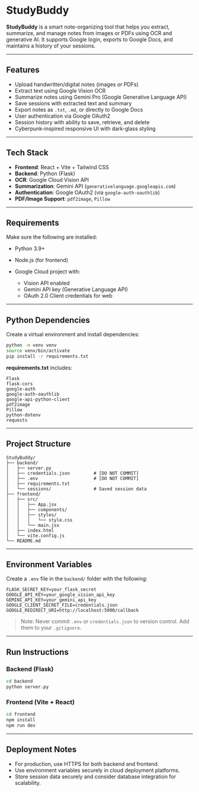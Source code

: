 # StudyBuddy

**StudyBuddy** is a smart note-organizing tool that helps you extract, summarize, and manage notes from images or PDFs using OCR and generative AI. It supports Google login, exports to Google Docs, and maintains a history of your sessions.

---

## Features

* Upload handwritten/digital notes (images or PDFs)
* Extract text using Google Vision OCR
* Summarize notes using Gemini Pro (Google Generative Language API)
* Save sessions with extracted text and summary
* Export notes as `.txt`, `.md`, or directly to Google Docs
* User authentication via Google OAuth2
* Session history with ability to save, retrieve, and delete
* Cyberpunk-inspired responsive UI with dark-glass styling

---

## Tech Stack

* **Frontend**: React + Vite + Tailwind CSS
* **Backend**: Python (Flask)
* **OCR**: Google Cloud Vision API
* **Summarization**: Gemini API (`generativelanguage.googleapis.com`)
* **Authentication**: Google OAuth2 (via `google-auth-oauthlib`)
* **PDF/Image Support**: `pdf2image`, `Pillow`

---

## Requirements

Make sure the following are installed:

* Python 3.9+
* Node.js (for frontend)
* Google Cloud project with:

  * Vision API enabled
  * Gemini API key (Generative Language API)
  * OAuth 2.0 Client credentials for web

---

## Python Dependencies

Create a virtual environment and install dependencies:

```bash
python -m venv venv
source venv/bin/activate
pip install -r requirements.txt
```

**requirements.txt** includes:

```
Flask
flask-cors
google-auth
google-auth-oauthlib
google-api-python-client
pdf2image
Pillow
python-dotenv
requests
```

---

## Project Structure

```
StudyBuddy/
├── backend/
│   ├── server.py
│   ├── credentials.json         # [DO NOT COMMIT]
│   ├── .env                     # [DO NOT COMMIT]
│   ├── requirements.txt
│   └── sessions/                # Saved session data
├── frontend/
│   ├── src/
│   │   ├── App.jsx
│   │   ├── components/
│   │   ├── styles/
│   │   │   └── style.css
│   │   └── main.jsx
│   ├── index.html
│   └── vite.config.js
└── README.md
```

---

## Environment Variables

Create a `.env` file in the `backend/` folder with the following:

```
FLASK_SECRET_KEY=your_flask_secret
GOOGLE_API_KEY=your_google_vision_api_key
GEMINI_API_KEY=your_gemini_api_key
GOOGLE_CLIENT_SECRET_FILE=credentials.json
GOOGLE_REDIRECT_URI=http://localhost:5000/callback
```

> Note: Never commit `.env` or `credentials.json` to version control. Add them to your `.gitignore`.

---

## Run Instructions

### Backend (Flask)

```bash
cd backend
python server.py
```

### Frontend (Vite + React)

```bash
cd frontend
npm install
npm run dev
```

---

## Deployment Notes

* For production, use HTTPS for both backend and frontend.
* Use environment variables securely in cloud deployment platforms.
* Store session data securely and consider database integration for scalability.
